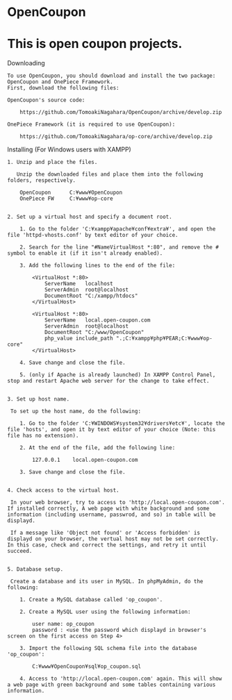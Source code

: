 
OpenCoupon
==========

This is open coupon projects.
=============================

Downloading

	To use OpenCoupon, you should download and install the two package: OpenCoupon and OnePiece Framework.
	First, download the following files:

	OpenCoupon's source code:
		
		https://github.com/TomoakiNagahara/OpenCoupon/archive/develop.zip
	
	OnePiece Framework (it is required to use OpenCoupon):

		https://github.com/TomoakiNagahara/op-core/archive/develop.zip


Installing (For Windows users with XAMPP)

	1. Unzip and place the files.
	
	   Unzip the downloaded files and place them into the following folders, respectively.
	
		OpenCoupon		C:¥www¥OpenCoupon
		OnePiece FW		C:¥www¥op-core


	2. Set up a virtual host and specify a document root.
	
		1. Go to the folder 'C:¥xampp¥apache¥conf¥extra¥', and open the file 'httpd-vhosts.conf' by text editor of your choice.
		
		2. Search for the line "#NameVirtualHost *:80", and remove the # symbol to enable it (if it isn't already enabled).
		
		3. Add the following lines to the end of the file:

			<VirtualHost *:80>
				ServerName   localhost
				ServerAdmin  root@localhost
				DocumentRoot "C:/xampp/htdocs"
			</VirtualHost>

			<VirtualHost *:80>
				ServerName   local.open-coupon.com
				ServerAdmin  root@localhost
				DocumentRoot "C:/www/OpenCoupon"
				php_value include_path ".;C:¥xampp¥php¥PEAR;C:¥www¥op-core"
			</VirtualHost>
		
		4. Save change and close the file.
		
		5. (only if Apache is already launched) In XAMPP Control Panel, stop and restart Apache web server for the change to take effect.


	3. Set up host name.
	
	 To set up the host name, do the following:
	
		1. Go to the folder 'C:¥WINDOWS¥system32¥drivers¥etc¥', locate the file 'hosts', and open it by text editor of your choice (Note: this file has no extension).
		
		2. At the end of the file, add the following line:
		
			127.0.0.1    local.open-coupon.com
		
		3. Save change and close the file.


	4. Check access to the virtual host.
	
	 In your web browser, try to access to 'http://local.open-coupon.com'. If installed correctly, A web page with white background and some information (including username, passwrod, and so) in table will be displayd.
	 
	 If a message like 'Object not found' or 'Access forbidden' is displayd on your browser, the vertual host may not be set correctly. In this case, check and correct the settings, and retry it until succeed.


	5. Database setup.
	
	 Create a database and its user in MySQL. In phpMyAdmin, do the following:
		
		1. Create a MySQL database called 'op_coupon'.
		
		2. Create a MySQL user using the following information:

			user name: op_coupon
			password : <use the password which displayd in browser's screen on the first access on Step 4>

		3. Import the following SQL schema file into the database 'op_coupon':
		
			C:¥www¥OpenCoupon¥sql¥op_coupon.sql
		
		4. Access to 'http://local.open-coupon.com' again. This will show a web page with green background and some tables containing various information. 
		
		